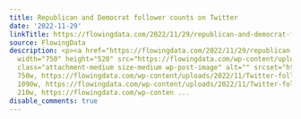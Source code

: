 ```yaml
---
title: Republican and Democrat follower counts on Twitter
date: '2022-11-29'
linkTitle: https://flowingdata.com/2022/11/29/republican-and-democrat-follower-counts-on-twitter/
source: FlowingData
description: <p><a href="https://flowingdata.com/2022/11/29/republican-and-democrat-follower-counts-on-twitter/"><img
  width="750" height="520" src="https://flowingdata.com/wp-content/uploads/2022/11/Twitter-follower-shift-750x520.png"
  class="attachment-medium size-medium wp-post-image" alt="" srcset="https://flowingdata.com/wp-content/uploads/2022/11/Twitter-follower-shift-750x520.png
  750w, https://flowingdata.com/wp-content/uploads/2022/11/Twitter-follower-shift-1090x756.png
  1090w, https://flowingdata.com/wp-content/uploads/2022/11/Twitter-follower-shift-210x146.png
  210w, https://flowingdata.com/wp-conten ...
disable_comments: true
---
```

<p><a href="https://flowingdata.com/2022/11/29/republican-and-democrat-follower-counts-on-twitter/"><img width="750" height="520" src="https://flowingdata.com/wp-content/uploads/2022/11/Twitter-follower-shift-750x520.png" class="attachment-medium size-medium wp-post-image" alt="" srcset="https://flowingdata.com/wp-content/uploads/2022/11/Twitter-follower-shift-750x520.png 750w, https://flowingdata.com/wp-content/uploads/2022/11/Twitter-follower-shift-1090x756.png 1090w, https://flowingdata.com/wp-content/uploads/2022/11/Twitter-follower-shift-210x146.png 210w, https://flowingdata.com/wp-conten ...